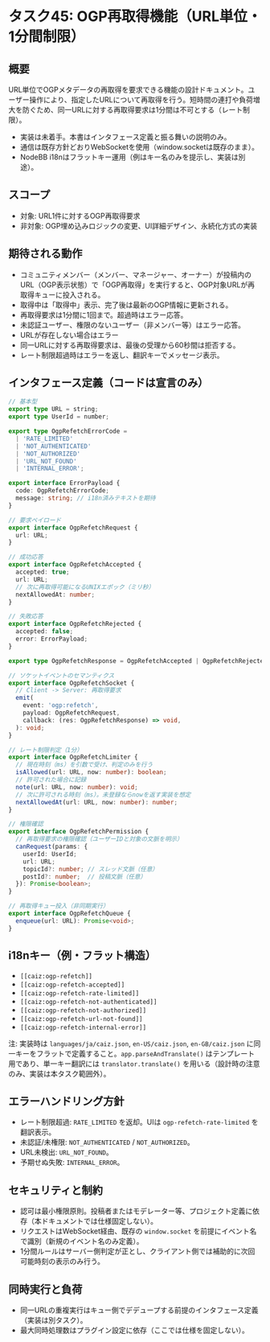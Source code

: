 # タスク45: OGP再取得機能（URL単位・1分間制限）

## 概要

URL単位でOGPメタデータの再取得を要求できる機能の設計ドキュメント。ユーザー操作により、指定したURLについて再取得を行う。短時間の連打や負荷増大を防ぐため、同一URLに対する再取得要求は1分間は不可とする（レート制限）。

- 実装は未着手。本書はインタフェース定義と振る舞いの説明のみ。
- 通信は既存方針どおりWebSocketを使用（window.socketは既存のまま）。
- NodeBB i18nはフラットキー運用（例はキー名のみを提示し、実装は別途）。

## スコープ

- 対象: URL1件に対するOGP再取得要求
- 非対象: OGP埋め込みロジックの変更、UI詳細デザイン、永続化方式の実装

## 期待される動作

- コミュニティメンバー（メンバー、マネージャー、オーナー）が投稿内のURL（OGP表示状態）で「OGP再取得」を実行すると、OGP対象URLが再取得キューに投入される。
- 取得中は「取得中」表示、完了後は最新のOGP情報に更新される。
- 再取得要求は1分間に1回まで。超過時はエラー応答。
- 未認証ユーザー、権限のないユーザー（非メンバー等）はエラー応答。
- URLが存在しない場合はエラー
- 同一URLに対する再取得要求は、最後の受理から60秒間は拒否する。
- レート制限超過時はエラーを返し、翻訳キーでメッセージ表示。

## インタフェース定義（コードは宣言のみ）

```ts
// 基本型
export type URL = string;
export type UserId = number;

export type OgpRefetchErrorCode =
  | 'RATE_LIMITED'
  | 'NOT_AUTHENTICATED'
  | 'NOT_AUTHORIZED'
  | 'URL_NOT_FOUND'
  | 'INTERNAL_ERROR';

export interface ErrorPayload {
  code: OgpRefetchErrorCode;
  message: string; // i18n済みテキストを期待
}

// 要求ペイロード
export interface OgpRefetchRequest {
  url: URL;
}

// 成功応答
export interface OgpRefetchAccepted {
  accepted: true;
  url: URL;
  // 次に再取得可能になるUNIXエポック（ミリ秒）
  nextAllowedAt: number;
}

// 失敗応答
export interface OgpRefetchRejected {
  accepted: false;
  error: ErrorPayload;
}

export type OgpRefetchResponse = OgpRefetchAccepted | OgpRefetchRejected;

// ソケットイベントのセマンティクス
export interface OgpRefetchSocket {
  // Client -> Server: 再取得要求
  emit(
    event: 'ogp:refetch',
    payload: OgpRefetchRequest,
    callback: (res: OgpRefetchResponse) => void,
  ): void;
}

// レート制限判定（1分）
export interface OgpRefetchLimiter {
  // 現在時刻（ms）を引数で受け、判定のみを行う
  isAllowed(url: URL, now: number): boolean;
  // 許可された場合に記録
  note(url: URL, now: number): void;
  // 次に許可される時刻（ms）。未登録ならnowを返す実装を想定
  nextAllowedAt(url: URL, now: number): number;
}

// 権限確認
export interface OgpRefetchPermission {
  // 再取得要求の権限確認（ユーザーIDと対象の文脈を明示）
  canRequest(params: {
    userId: UserId;
    url: URL;
    topicId?: number; // スレッド文脈（任意）
    postId?: number;  // 投稿文脈（任意）
  }): Promise<boolean>;
}

// 再取得キュー投入（非同期実行）
export interface OgpRefetchQueue {
  enqueue(url: URL): Promise<void>;
}
```

## i18nキー（例・フラット構造）

- `[[caiz:ogp-refetch]]`
- `[[caiz:ogp-refetch-accepted]]`
- `[[caiz:ogp-refetch-rate-limited]]`
- `[[caiz:ogp-refetch-not-authenticated]]`
- `[[caiz:ogp-refetch-not-authorized]]`
- `[[caiz:ogp-refetch-url-not-found]]`
- `[[caiz:ogp-refetch-internal-error]]`

注: 実装時は `languages/ja/caiz.json`, `en-US/caiz.json`, `en-GB/caiz.json` に同一キーをフラットで定義すること。`app.parseAndTranslate()` はテンプレート用であり、単一キー翻訳には `translator.translate()` を用いる（設計時の注意のみ、実装は本タスク範囲外）。

## エラーハンドリング方針

- レート制限超過: `RATE_LIMITED` を返却。UIは `ogp-refetch-rate-limited` を翻訳表示。
- 未認証/未権限: `NOT_AUTHENTICATED` / `NOT_AUTHORIZED`。
- URL未検出: `URL_NOT_FOUND`。
- 予期せぬ失敗: `INTERNAL_ERROR`。

## セキュリティと制約

- 認可は最小権限原則。投稿者またはモデレーター等、プロジェクト定義に依存（本ドキュメントでは仕様固定しない）。
- リクエストはWebSocket経由、既存の `window.socket` を前提にイベント名で識別（新規のイベント名のみ定義）。
- 1分間ルールはサーバー側判定が正とし、クライアント側では補助的に次回可能時刻の表示のみ行う。

## 同時実行と負荷

- 同一URLの重複実行はキュー側でデデュープする前提のインタフェース定義（実装は別タスク）。
- 最大同時処理数はプラグイン設定に依存（ここでは仕様を固定しない）。
